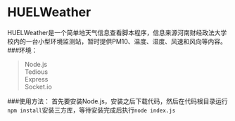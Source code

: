 # HUELWeather
HUELWeather是一个简单地天气信息查看脚本程序，信息来源河南财经政法大学校内的一台小型环境监测站，暂时提供PM10、温度、湿度、风速和风向等内容。
###环境：
> Node.js<br>
Tedious<br>
Express<br>
Socket.io

###使用方法：
首先要安装Node.js，安装之后下载代码，然后在代码根目录运行`npm install`安装三方库，等待安装完成后执行`node index.js`